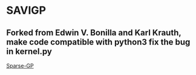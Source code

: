 # SAVIGP
## Forked from Edwin V. Bonilla and Karl Krauth, make code compatible with python3 fix the bug in kernel.py
[Sparse-GP](https://github.com/Alwaysproblem/Sparse-GP/tree/master/savigp)
